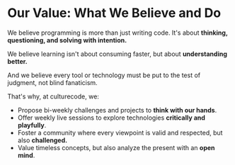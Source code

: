 # Our Value: What We Believe and Do

We believe programming is more than just writing code. It's about **thinking,
questioning, and solving with intention.**

We believe learning isn't about consuming faster, but about **understanding
better.**

And we believe every tool or technology must be put to the test of judgment,
not blind fanaticism.

That's why, at culturecode, we:
* Propose bi-weekly challenges and projects to **think with our hands**.
* Offer weekly live sessions to explore technologies **critically and
  playfully**.
* Foster a community where every viewpoint is valid and respected, but also
  **challenged.**
* Value timeless concepts, but also analyze the present with an **open mind**.

